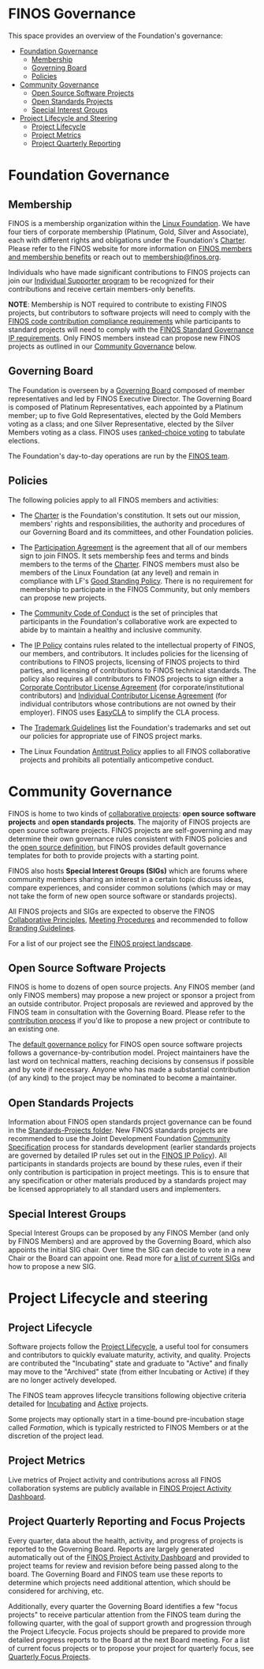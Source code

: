 # FINOS Governance 
This space provides an overview of the Foundation's governance: 

   * [Foundation Governance](#foundation-governance)
      * [Membership](#membership)
      * [Governing Board](#governing-board)
      * [Policies](#policies)
   * [Community Governance](#community-governance)
      * [Open Source Software Projects](#open-source-software-projects)
      * [Open Standards Projects](#open-standards-projects)
      * [Special Interest Groups](#special-interest-groups)
   * [Project Lifecycle and Steering](#project-lifecycle-and-steering)
      * [Project Lifecycle](#project-lifecycle)
      * [Project Metrics](#project-metrics)
      * [Project Quarterly Reporting](#project-quarterly-reporting-and-focus-projects)

# Foundation Governance

## Membership

FINOS is a membership organization within the [Linux Foundation](http://linuxfoundation.org/). We have four tiers of corporate membership (Platinum, Gold, Silver and Associate), each with different rights and obligations under the Foundation's [Charter](Charter.md). Please refer to the FINOS website for more information on [FINOS members and membership benefits](https://www.finos.org/membership-benefits) or reach out to [membership@finos.org](mailto:membership@finos.org).

Individuals who have made significant contributions to FINOS projects can join our [Individual Supporter program](Individual-Supporter-Program.md) to be recognized for their contributions and receive certain members-only benefits.

**NOTE**: Membership is NOT required to contribute to existing FINOS projects, but contributors to software projects will need to comply with the [FINOS code contribution compliance requirements](Software-Projects/Contribution-Compliance-Requirements.md) while participants to standard projects will need to comply with the [FINOS Standard Governance IP requirements](Standards-Projects#requirements-of-standards-project-participants). Only FINOS members instead can propose new FINOS projects as outlined in our [Community Governance](#community-governance) below.

## Governing Board

The Foundation is overseen by a [Governing Board](https://finos.org/board-of-directors/) composed of member representatives and led by FINOS Executive Director. The Governing Board is composed of Platinum Representatives, each appointed by a Platinum member; up to five Gold Representatives, elected by the Gold Members voting as a class; and one Silver Representative, elected by the Silver Members voting as a class. FINOS uses [ranked-choice voting](Board-Election-Procedure.md) to tabulate elections.

The Foundation's day-to-day operations are run by the [FINOS team](https://finos.org/team).

## Policies

The following policies apply to all FINOS members and activities:

* The [Charter](Charter.pdf) is the Foundation's constitution. It sets out our mission, members' rights and responsibilities, the authority and procedures of our Governing Board and its committees, and other Foundation policies.

* The [Participation Agreement](Participation-Agreement.pdf) is the agreement that all of our members sign to join FINOS. It sets membership fees and terms and binds members to the terms of the [Charter](Charter.pdf). FINOS members must also be members of the Linux Foundation (at any level) and remain in compliance with LF's [Good Standing Policy](https://www.linuxfoundation.org/good-standing-policy). There is no requirement for membership to participate in the FINOS Community, but only members can propose new projects.

* The [Community Code of Conduct](Code-of-Conduct.md) is the set of principles that participants in the Foundation's collaborative work are expected to abide by to maintain a healthy and inclusive community.

* The [IP Policy](IP-Policy.pdf) contains rules related to the intellectual property of FINOS, our members, and contributors. It includes policies for the licensing of contributions to FINOS projects, licensing of FINOS projects to third parties, and licensing of contributions to FINOS technical standards. The policy also requires all contributors to FINOS projects to sign either a [Corporate Contributor License Agreement](CCLA.pdf) (for corporate/institutional contributors) and [Individual Contributor License Agreement](ICLA.pdf) (for individual contributors whose contributions are not owned by their employer). FINOS uses [EasyCLA](Software-Projects/EasyCLA.md) to simplify the CLA process.

* The [Trademark Guidelines](Trademark-Guidelines.pdf) list the Foundation's trademarks and set out our policies for appropriate use of FINOS project marks.

* The Linux Foundation [Antitrust Policy](http://www.linuxfoundation.org/antitrust-policy) applies to all FINOS collaborative projects and prohibits all potentially anticompetive conduct.

# Community Governance

FINOS is home to two kinds of [collaborative projects](https://landscape.finos.org): **open source software projects** and **open standards projects**. The majority of FINOS projects are open source software projects. FINOS projects are self-governing and may determine their own governance rules consistent with FINOS policies and the [open source definition](https://opensource.org/docs/osd), but FINOS provides default governance templates for both to provide projects with a starting point. 

FINOS also hosts **Special Interest Groups (SIGs)** which are forums where community members sharing an interest in a certain topic discuss ideas, compare experiences, and consider common solutions (which may or may not take the form of new open source software or standards projects).

All FINOS projects and SIGs are expected to observe the FINOS [Collaborative Principles](Collaborative-Principles.md), [Meeting Procedures](Meeting-Procedures.md) and recommended to follow [Branding Guidelines](project-branding-guidelines.md). 

For a list of our project see the [FINOS project landscape](https://landscape.finos.org).

## Open Source Software Projects

FINOS is home to dozens of open source projects. Any FINOS member (and only FINOS members) may propose a new project or sponsor a project from an outside contributor. Project proposals are reviewed and approved by the FINOS team in consultation with the Governing Board. Please refer to the [contribution process](Software-Projects/Contribution.md) if you'd like to propose a new project or contribute to an existing one. 

The [default governance policy](Software-Projects/CONTRIBUTING.template.md) for FINOS open source software projects follows a governance-by-contribution model. Project maintainers have the last word on technical matters, reaching decisions by consensus if possible and by vote if necessary. Anyone who has made a substantial contribution (of any kind) to the project may be nominated to become a maintainer.

## Open Standards Projects

Information about FINOS open standards project governance can be found in the [Standards-Projects folder](Standards-Projects). New FINOS standards projects are recommended to use the Joint Development Foundation [Community Specification](https://github.com/finos/standards-project-blueprint) process for standards development (earlier standards projects are governed by detailed IP rules set out in the [FINOS IP Policy](IP-Policy.pdf)). All participants in standards projects are bound by these rules, even if their only contribution is participation in project meetings. This is to ensure that any specification or other materials produced by a standards project may be licensed appropriately to all standard users and implementers.


## Special Interest Groups

Special Interest Groups can be proposed by any FINOS Member (and only by FINOS Members) and are approved by the Governing Board, which also appoints the initial SIG chair. Over time the SIG can decide to vote in a new Chair or the Board can appoint one. Read more for [a list of current SIGs](special-interest-groups) and how to propose a new SIG.

# Project Lifecycle and steering

## Project Lifecycle

Software projects follow the [Project Lifecycle](Software-Projects/Project-Lifecycle.md), a useful tool for consumers and contributors to quickly evaluate maturity, activity, and quality. Projects are contributed the "Incubating" state and graduate to "Active" and finally may move to the "Archived" state (from either Incubating or Active) if they are no longer actively developed. 

The FINOS team approves lifecycle transitions following objective criteria detailed for [Incubating](https://finosfoundation.atlassian.net/wiki/spaces/FINOS/pages/75530363/Incubating#Incubating-IncubatingLifecycleChecklist) and [Active](https://finosfoundation.atlassian.net/wiki/spaces/FINOS/pages/75530376/Activation#Activation-ActivationLifecycleChecklist) projects. 

Some projects may optionally start in a time-bound pre-incubation stage called *Formation*, which is typically restricted to FINOS Members or at the discretion of the project lead.

## Project Metrics 
Live metrics of Project activity and contributions across all FINOS collaboration systems are publicly available in [FINOS Project Activity Dashboard](https://metrics.finos.org).

## Project Quarterly Reporting and Focus Projects
Every quarter, data about the health, activity, and progress of projects is reported to the Governing Board. Reports are largely generated automatically out of the [FINOS Project Activity Dashboard](https://metrics.finos.org) and provided to project teams for review and revision before being passed along to the board. The Governing Board and FINOS team use these reports to determine which projects need additional attention, which should be considered for archiving, etc.

Additionally, every quarter the Governing Board identifies a few "focus projects" to receive particular attention from the FINOS team during the following quarter, with the goal of support growth and progression through the Project Lifecycle. Focus projects should be prepared to provide more detailed progress reports to the Board at the next Board meeting. For a list of current focus projects or to propose your project for quarterly focus, see [Quarterly Focus Projects](../focus-projects/README.md).
